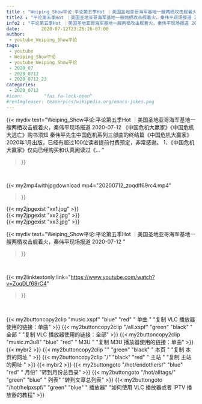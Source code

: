 ```yaml
---
title : "Weiping_Show平论:平论第五季Hot ｜美国圣地亚哥海军基地一艘两栖攻击舰着火，秦伟平现场报道 2020-07-12 "
title2 : "平论第五季Hot ｜美国圣地亚哥海军基地一艘两栖攻击舰着火，秦伟平现场报道 2020-07-12 "
info2 : "平论第五季Hot ｜美国圣地亚哥海军基地一艘两栖攻击舰着火，秦伟平现场报道 2020-07-12 《中国危机大赢家》《中国危机大逃亡》购书须知 秦伟平先生中国危机系列三部曲的终结篇《中国危机大赢家》2020年1月出版，已经有超过100位读者提前付费预定，非常感谢。 1、《中国危机大赢家》仅向已经购买和认真阅读过《... "
date:        2020-07-12T23:26:26-07:00
author:
 - youtube_Weiping_Show平论
tags:
 - youtube
 - Weiping_Show平论
 - youtube_Weiping_Show平论
 - 2020_07
 - 2020_0712
 - 2020_0712_23
categories:
 - 2020_0712
#icon:        "fas fa-lock-open"
#resImgTeaser: teaserpics/wikipedia.org/emacs-jokes.png
---
```


{{< mydiv text="Weiping_Show平论:平论第五季Hot ｜美国圣地亚哥海军基地一艘两栖攻击舰着火，秦伟平现场报道 2020-07-12 《中国危机大赢家》《中国危机大逃亡》购书须知 秦伟平先生中国危机系列三部曲的终结篇《中国危机大赢家》2020年1月出版，已经有超过100位读者提前付费预定，非常感谢。 1、《中国危机大赢家》仅向已经购买和认真阅读过《... "
>}}
<br>


{{< my2mp4withjpgdownload mp4="20200712_zoqdlf69rc4.mp4"
>}}

{{< my2jpgexist "xx1.jpg" >}}<br>
{{< my2jpgexist "xx2.jpg" >}}<br>
{{< my2jpgexist "xx3.jpg" >}}<br>



{{< mydiv text="Weiping_Show平论:平论第五季Hot ｜美国圣地亚哥海军基地一艘两栖攻击舰着火，秦伟平现场报道 2020-07-12 "
>}}
<br>

{{< my2linktextonly link="https://www.youtube.com/watch?v=ZoqDLf69rC4"
>}}


<br>

{{< my2buttoncopy2clip "music.xspf"        "blue"   "red"    " 单曲 "  "复制 VLC 播放器使用的链接：单曲" >}} {{< my2buttoncopy2clip "/all.xspf"         "green"  "black"  " 全部 "  "复制 VLC 播放器使用的链接：全部" >}} {{< my2buttoncopy2clip "music.m3u8"        "blue"   "red"    " M3U  "    "复制 M3U 播放器使用的链接：单曲" >}} {{< mybr2 >}} {{< my2buttoncopy2clip ""                  "green"  "black"  " 本页 "    "复制 本页的网址 " >}} {{< my2buttoncopy2clip "/"                 "black"  "red"    " 主站 "    "复制 主站的网址 " >}} {{< mybr2 >}} {{< my2buttongoto      "/hot/endothers/"   "blue"   "red"    " 月份"   "转到月份总目录" >}} {{< my2buttongoto      "/hot/alltags/"     "green"  "blue"   " 列表"   "转到文章总列表" >}} {{< my2buttongoto      "/hot/helpxspf/"    "green"  "blue"   " 播放器" "如何使用 VLC 播放器或者 IPTV 播放器的教程" >}} 
